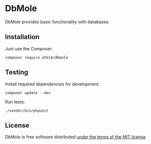 DbMole
=====

DbMole provides basic functionality with databases.


Installation
------------

Just use the Composer:

    composer require atk14/dbmole

Testing
-------

Install required dependencies for development:

    composer update --dev

Run tests:

    ./vendor/bin/phpunit

License
-------

DbMole is free software distributed [under the terms of the MIT license](http://www.opensource.org/licenses/mit-license)

[//]: # ( vim: set ts=2 et: )

